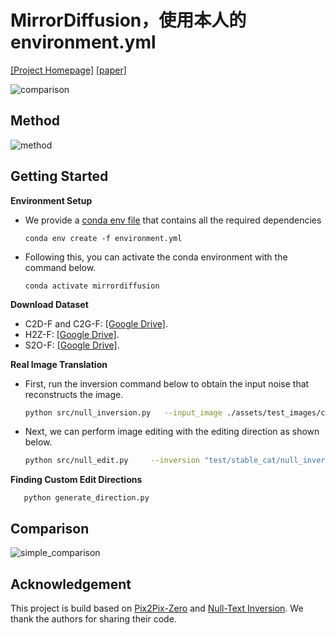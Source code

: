 # MirrorDiffusion，使用本人的environment.yml

[[Project Homepage]](https://mirrordiffusion.github.io/)  [[paper]](https://arxiv.org/abs/2401.03221)

![comparison](./fig/more_addition.jpg)

## Method

![method](./fig/method.png)

## Getting Started

**Environment Setup**

- We provide a [conda env file](environment.yml) that contains all the required dependencies
  ```
  conda env create -f environment.yml
  ```
- Following this, you can activate the conda environment with the command below. 
  ```
  conda activate mirrordiffusion
  ```

**Download Dataset**

- C2D-F and C2G-F: <a href='https://drive.google.com/file/d/1q9PEfJYxYWhOdJloto0QuUg-bLUICh3_/view?usp=share_link'>[Google Drive]</a>.
- H2Z-F:  <a href='https://drive.google.com/file/d/1iw440bF-G0NZjOTrew1KjbS-SYkE1Wce/view?usp=share_link'>[Google Drive]</a>.
- S2O-F: <a href='https://drive.google.com/file/d/1LbAvRr1CvTu1GLXuk0Y2chYEsq0E3IQs/view?usp=share_link'>[Google Drive]</a>.

**Real Image Translation**

- First, run the inversion command below to obtain the input noise that reconstructs the image. 
    ```bash
    python src/null_inversion.py   --input_image ./assets/test_images/cat/  --results_folder ./exp_output/stable_cat/ --num_ddim_steps 60
    ```
- Next, we can perform image editing with the editing direction as shown below.
    ```bash
    python src/null_edit.py     --inversion "test/stable_cat/null_inversion/"     --prompt "test/stable_cat/prompt/"     --task_name "cat2dog" --results_folder ./exp_output/sketch_cat/  --num_ddim_steps 60
    ```

**Finding Custom Edit Directions**<br>

```
   python generate_direction.py
```

## Comparison

![simple_comparison](./fig/simple_comparison.jpg)

## Acknowledgement

This project is build based on [Pix2Pix-Zero](https://github.com/pix2pixzero/pix2pix-zero) and [Null-Text Inversion](https://github.com/google/prompt-to-prompt/#null-text-inversion-for-editing-real-images). We thank the authors for sharing their code.
